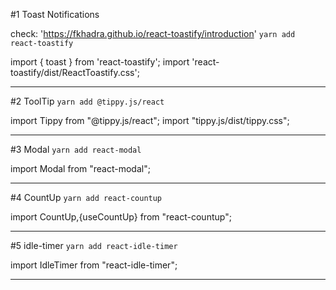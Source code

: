 #1 Toast Notifications

check: 'https://fkhadra.github.io/react-toastify/introduction'
`yarn add react-toastify`

import { toast } from 'react-toastify';
import 'react-toastify/dist/ReactToastify.css';

---

#2 ToolTip
`yarn add @tippy.js/react`

import Tippy from "@tippy.js/react";
import "tippy.js/dist/tippy.css";

---

#3 Modal
`yarn add react-modal`

import Modal from "react-modal";

---

#4 CountUp
`yarn add react-countup`

import CountUp,{useCountUp} from "react-countup";

---

#5 idle-timer
`yarn add react-idle-timer`

import IdleTimer from "react-idle-timer";

---
